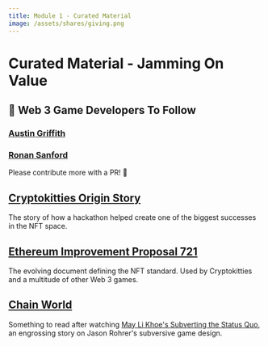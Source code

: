 ```yaml
---
title: Module 1 - Curated Material
image: /assets/shares/giving.png
---
```


# Curated Material - Jamming On Value

## 🙌 Web 3 Game Developers To Follow

### <a href="https://austingriffith.com" target="_blank" rel="noopener noreferrer">Austin Griffith</a>

### <a href="https://ronan.eth.link/" target="_blank" rel="noopener noreferrer">Ronan Sanford</a>

Please contribute more with a PR! 📝

## <a href="https://bitcoinmagazine.com/articles/how-hackathon-birthed-cryptokitties-origin-story1" target="_blank" rel="noopener noreferrer">Cryptokitties Origin Story</a>

The story of how a hackathon helped create one of the biggest successes in the NFT space.

## <a href="https://github.com/ethereum/EIPs/blob/master/EIPS/eip-721.md" target="_blank" rel="noopener noreferrer">Ethereum Improvement Proposal 721</a>
The evolving document defining the NFT standard. Used by Cryptokitties and a multitude of other Web 3 games.

## <a href="https://www.wired.com/2011/07/mf-chainworld/" target="_blank" rel="noopener noreferrer">Chain World</a>

Something to read after watching [May Li Khoe's Subverting the Status Quo](../../../module-1/joyful-subversion), an engrossing story on Jason Rohrer's subversive game design.